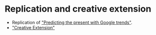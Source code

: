 # Replication and creative extension

- Replication of ["Predicting the present with Google trends"](https://onlinelibrary.wiley.com/doi/full/10.1111/j.1475-4932.2012.00809.x).
- ["Creative Extension"](https://www.youtube.com/watch?v=uHzQYoI73tI&feature=youtu.be)
